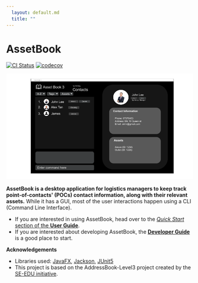 ```yaml
---
  layout: default.md
  title: ""
---
```


# AssetBook

[![CI Status](https://github.com/AY2324S2-CS2103T-W12-3/tp/workflows/Java%20CI/badge.svg)](https://github.com/AY2324S2-CS2103T-W12-3/tp/actions)
[![codecov](https://codecov.io/gh/AY2324S2-CS2103T-W12-3/tp/branch/master/graph/badge.svg)](https://codecov.io/gh/AY2324S2-CS2103T-W12-3/tp)

![Ui](images/Ui.png)

**AssetBook is a desktop application for logistics managers to keep track point-of-contacts' (POCs) contact information, along with their relevant assets.** While it has a GUI, most of the user interactions happen using a CLI (Command Line Interface).

* If you are interested in using AssetBook, head over to the [_Quick Start_ section of the **User Guide**](UserGuide.html#quick-start).
* If you are interested about developing AssetBook, the [**Developer Guide**](DeveloperGuide.html) is a good place to start.


**Acknowledgements**

* Libraries used: [JavaFX](https://openjfx.io/), [Jackson](https://github.com/FasterXML/jackson), [JUnit5](https://github.com/junit-team/junit5)
* This project is based on the AddressBook-Level3 project created by the [SE-EDU initiative](https://se-education.org).
